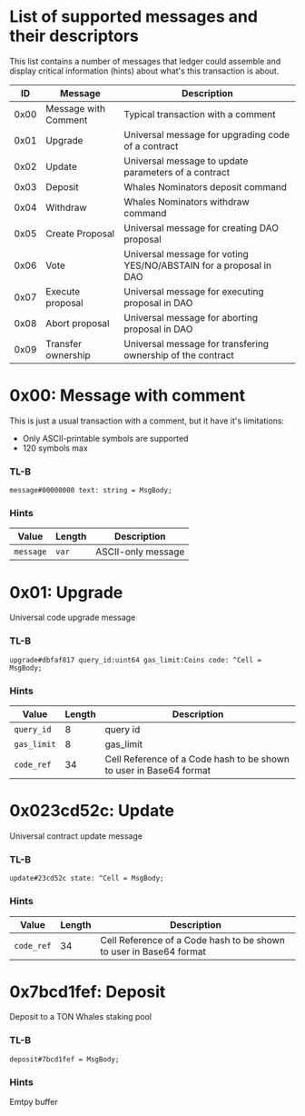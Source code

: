 # List of supported messages and their descriptors

This list contains a number of messages that ledger could assemble and display critical information (hints) about what's this transaction is about.

| ID | Message | Description |
| --- | --- | --- |
| 0x00 | Message with Comment| Typical transaction with a comment|
| 0x01 | Upgrade | Universal message for upgrading code of a contract |
| 0x02 | Update | Universal message to update parameters of a contract |
| 0x03 | Deposit | Whales Nominators deposit command |
| 0x04 | Withdraw | Whales Nominators withdraw command |
| 0x05 | Create Proposal | Universal message for creating DAO proposal |
| 0x06 | Vote | Universal message for voting YES/NO/ABSTAIN for a proposal in DAO |
| 0x07 | Execute proposal | Universal message for executing proposal in DAO |
| 0x08 | Abort proposal | Universal message for aborting proposal in DAO |
| 0x09 | Transfer ownership | Universal message for transfering ownership of the contract |

# 0x00: Message with comment

This is just a usual transaction with a comment, but it have it's limitations:
* Only ASCII-printable symbols are supported
* 120 symbols max

### TL-B
```
message#00000000 text: string = MsgBody;
```

### Hints
| Value | Length | Description |
| --- | --- | --- |
| `message` | `var` | ASCII-only message |

# 0x01: Upgrade
Universal code upgrade message

### TL-B
```
upgrade#dbfaf817 query_id:uint64 gas_limit:Coins code: ^Cell = MsgBody;
```

### Hints
| Value | Length | Description |
| --- | --- | --- |
| `query_id` | 8 | query id |
| `gas_limit`| 8 | gas_limit |
| `code_ref` | 34 | Cell Reference of a Code hash to be shown to user in Base64 format |

# 0x023cd52c: Update
Universal contract update message

### TL-B
```
update#23cd52c state: ^Cell = MsgBody;
```

### Hints
| Value | Length | Description |
| --- | --- | --- |
| `code_ref` | 34 | Cell Reference of a Code hash to be shown to user in Base64 format |

# 0x7bcd1fef: Deposit
Deposit to a TON Whales staking pool

### TL-B
```
deposit#7bcd1fef = MsgBody;
```

### Hints
Emtpy buffer
